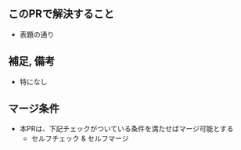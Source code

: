 
## このPRで解決すること

<!--
ここに、このPRで解決する内容を書いてください

主に `このPRで出来るようになったこと` を書く

特に説明文を記載するほどでもないような
PRのタイトル読めばわかる明確なPRの場合は、
`表題の通り` でも構いません。
-->

- 表題の通り


## 補足, 備考

<!--
任意で記入してください。

特に `このPRでは対応しないことやまだ出来ないことを書く` があれば書いてください。

何もなければ、「特になし」でokです
-->

- 特になし

## マージ条件

<!--
このPRがマージ可能となる条件を、以下から適宜選んでください
(以下に当てはまるものがない場合は適宜追記してください)

- 本PRは、下記チェックがついている条件を満たせばマージ可能とする
  - buildの通過
  - linterの通過
  - セルフチェック & セルフマージ
  - レビューを通過する
  - 意思決定者の合意が取れる
  - 情報共有が完了する

-->

- 本PRは、下記チェックがついている条件を満たせばマージ可能とする
  - セルフチェック & セルフマージ

